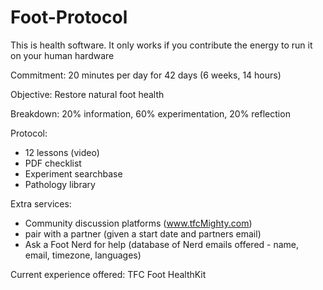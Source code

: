 # Foot-Protocol

This is health software. It only works if you contribute the energy to run it on your human hardware

Commitment: 20 minutes per day for 42 days (6 weeks, 14 hours)

Objective: Restore natural foot health

Breakdown: 20% information, 60% experimentation, 20% reflection

Protocol:
- 12 lessons (video)
- PDF checklist
- Experiment searchbase
- Pathology library

Extra services:
- Community discussion platforms (www.tfcMighty.com)
- pair with a partner (given a start date and partners email)
- Ask a Foot Nerd for help (database of Nerd emails offered - name, email, timezone, languages)

Current experience offered: TFC Foot HealthKit
